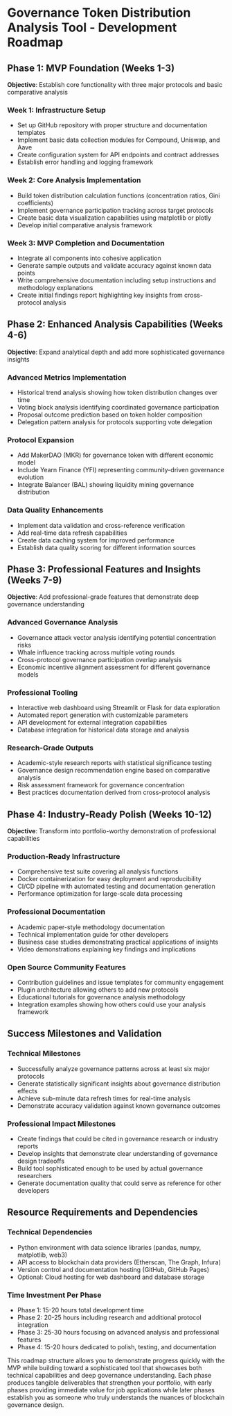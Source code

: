 # Governance Token Distribution Analysis Tool - Development Roadmap

## Phase 1: MVP Foundation (Weeks 1-3)
**Objective**: Establish core functionality with three major protocols and basic comparative analysis

### Week 1: Infrastructure Setup
- Set up GitHub repository with proper structure and documentation templates
- Implement basic data collection modules for Compound, Uniswap, and Aave
- Create configuration system for API endpoints and contract addresses
- Establish error handling and logging framework

### Week 2: Core Analysis Implementation
- Build token distribution calculation functions (concentration ratios, Gini coefficients)
- Implement governance participation tracking across target protocols
- Create basic data visualization capabilities using matplotlib or plotly
- Develop initial comparative analysis framework

### Week 3: MVP Completion and Documentation
- Integrate all components into cohesive application
- Generate sample outputs and validate accuracy against known data points
- Write comprehensive documentation including setup instructions and methodology explanations
- Create initial findings report highlighting key insights from cross-protocol analysis

## Phase 2: Enhanced Analysis Capabilities (Weeks 4-6)
**Objective**: Expand analytical depth and add more sophisticated governance insights

### Advanced Metrics Implementation
- Historical trend analysis showing how token distribution changes over time
- Voting block analysis identifying coordinated governance participation
- Proposal outcome prediction based on token holder composition
- Delegation pattern analysis for protocols supporting vote delegation

### Protocol Expansion
- Add MakerDAO (MKR) for governance token with different economic model
- Include Yearn Finance (YFI) representing community-driven governance evolution
- Integrate Balancer (BAL) showing liquidity mining governance distribution

### Data Quality Enhancements
- Implement data validation and cross-reference verification
- Add real-time data refresh capabilities
- Create data caching system for improved performance
- Establish data quality scoring for different information sources

## Phase 3: Professional Features and Insights (Weeks 7-9)
**Objective**: Add professional-grade features that demonstrate deep governance understanding

### Advanced Governance Analysis
- Governance attack vector analysis identifying potential concentration risks
- Whale influence tracking across multiple voting rounds
- Cross-protocol governance participation overlap analysis
- Economic incentive alignment assessment for different governance models

### Professional Tooling
- Interactive web dashboard using Streamlit or Flask for data exploration
- Automated report generation with customizable parameters
- API development for external integration capabilities
- Database integration for historical data storage and analysis

### Research-Grade Outputs
- Academic-style research reports with statistical significance testing
- Governance design recommendation engine based on comparative analysis
- Risk assessment framework for governance concentration
- Best practices documentation derived from cross-protocol analysis

## Phase 4: Industry-Ready Polish (Weeks 10-12)
**Objective**: Transform into portfolio-worthy demonstration of professional capabilities

### Production-Ready Infrastructure
- Comprehensive test suite covering all analysis functions
- Docker containerization for easy deployment and reproducibility
- CI/CD pipeline with automated testing and documentation generation
- Performance optimization for large-scale data processing

### Professional Documentation
- Academic paper-style methodology documentation
- Technical implementation guide for other developers
- Business case studies demonstrating practical applications of insights
- Video demonstrations explaining key findings and implications

### Open Source Community Features
- Contribution guidelines and issue templates for community engagement
- Plugin architecture allowing others to add new protocols
- Educational tutorials for governance analysis methodology
- Integration examples showing how others could use your analysis framework

## Success Milestones and Validation

### Technical Milestones
- Successfully analyze governance patterns across at least six major protocols
- Generate statistically significant insights about governance distribution effects
- Achieve sub-minute data refresh times for real-time analysis
- Demonstrate accuracy validation against known governance outcomes

### Professional Impact Milestones
- Create findings that could be cited in governance research or industry reports
- Develop insights that demonstrate clear understanding of governance design tradeoffs
- Build tool sophisticated enough to be used by actual governance researchers
- Generate documentation quality that could serve as reference for other developers

## Resource Requirements and Dependencies

### Technical Dependencies
- Python environment with data science libraries (pandas, numpy, matplotlib, web3)
- API access to blockchain data providers (Etherscan, The Graph, Infura)
- Version control and documentation hosting (GitHub, GitHub Pages)
- Optional: Cloud hosting for web dashboard and database storage

### Time Investment Per Phase
- Phase 1: 15-20 hours total development time
- Phase 2: 20-25 hours including research and additional protocol integration
- Phase 3: 25-30 hours focusing on advanced analysis and professional features
- Phase 4: 15-20 hours dedicated to polish, testing, and documentation

This roadmap structure allows you to demonstrate progress quickly with the MVP while building toward a sophisticated tool that showcases both technical capabilities and deep governance understanding. Each phase produces tangible deliverables that strengthen your portfolio, with early phases providing immediate value for job applications while later phases establish you as someone who truly understands the nuances of blockchain governance design.